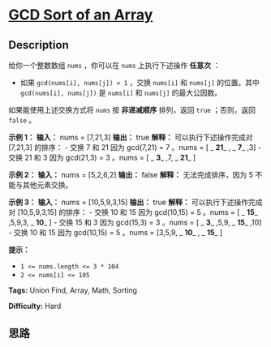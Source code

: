 # [GCD Sort of an Array][title]

## Description

给你一个整数数组 `nums` ，你可以在 `nums` 上执行下述操作 **任意次** ：

  * 如果 `gcd(nums[i], nums[j]) > 1` ，交换 `nums[i]` 和 `nums[j]` 的位置。其中 `gcd(nums[i], nums[j])` 是 `nums[i]` 和 `nums[j]` 的最大公因数。

如果能使用上述交换方式将 `nums` 按 **非递减顺序** 排列，返回 `true` ；否则，返回 `false` 。



**示例 1：**
            **输入：** nums = [7,21,3]    **输出：** true    **解释：** 可以执行下述操作完成对 [7,21,3] 的排序：    - 交换 7 和 21 因为 gcd(7,21) = 7 。nums = [ _ **21**_ , _ **7**_ ,3]    - 交换 21 和 3 因为 gcd(21,3) = 3 。nums = [ _ **3**_ ,7, _ **21**_ ]    

**示例 2：**
            **输入：** nums = [5,2,6,2]    **输出：** false    **解释：** 无法完成排序，因为 5 不能与其他元素交换。    

**示例 3：**
            **输入：** nums = [10,5,9,3,15]    **输出：** true    **解释：**    可以执行下述操作完成对 [10,5,9,3,15] 的排序：    - 交换 10 和 15 因为 gcd(10,15) = 5 。nums = [ _ **15**_ ,5,9,3, _ **10**_ ]    - 交换 15 和 3 因为 gcd(15,3) = 3 。nums = [ _ **3**_ ,5,9, _ **15**_ ,10]    - 交换 10 和 15 因为 gcd(10,15) = 5 。nums = [3,5,9, _ **10**_ , _ **15**_ ]    



**提示：**

  * `1 <= nums.length <= 3 * 104`
  * `2 <= nums[i] <= 105`


**Tags:** Union Find, Array, Math, Sorting

**Difficulty:** Hard

## 思路

[title]: https://leetcode-cn.com/problems/gcd-sort-of-an-array
